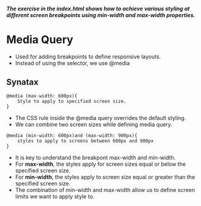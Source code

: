 ##### The exercise in the index.html shows how to achieve various styling at different screen breakpoints using min-width and max-width properties.

# Media Query
- Used for adding breakpoints to define responsive layouts.
- Instead of using the selector, we use @media
## Synatax
```
@media (max-width: 600px){
    Style to apply to specified screen size.
}
```
- The CSS rule inside the @media query overrides the default styling.
- We can combine two screen sizes while defining media query.
```
@media (min-width: 600px)and (max-width: 900px){
    styles to apply to screens between 600px and 900px
}
```
- It is key to understand the breakpont max-width and min-width. 
- For **max-width**, the styles apply for screen sizes equal or below the specified screen size.
- For **min-width**, the styles apply to screen size equal or greater than the specified screen size.
- The combination of min-width and max-width allow us to define screen limits we want to apply style to.
